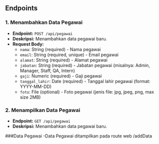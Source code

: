 
## Endpoints

### 1. **Menambahkan Data Pegawai**
- **Endpoint:** `POST /api/pegawai`
- **Deskripsi:** Menambahkan data pegawai baru.
- **Request Body:**
  - `nama`: String (required) - Nama pegawai
  - `email`: String (required, unique) - Email pegawai
  - `alamat`: String (required) - Alamat pegawai
  - `jabatan`: String (required) - Jabatan pegawai (misalnya: Admin, Manager, Staff, QA, Intern)
  - `gaji`: Numeric (required) - Gaji pegawai
  - `tanggal_lahir`: Date (required) - Tanggal lahir pegawai (format: YYYY-MM-DD)
  - `foto`: File (optional) - Foto pegawai (jenis file: jpg, jpeg, png, max size 2MB)

### 2. **Menampilkan Data Pegawai**
- **Endpoint:** `GET /api/pegawai`
- **Deskripsi:** Menambahkan data pegawai baru.


###Data Pegawai
-Data Pegawai ditampilkan pada route web /addData
